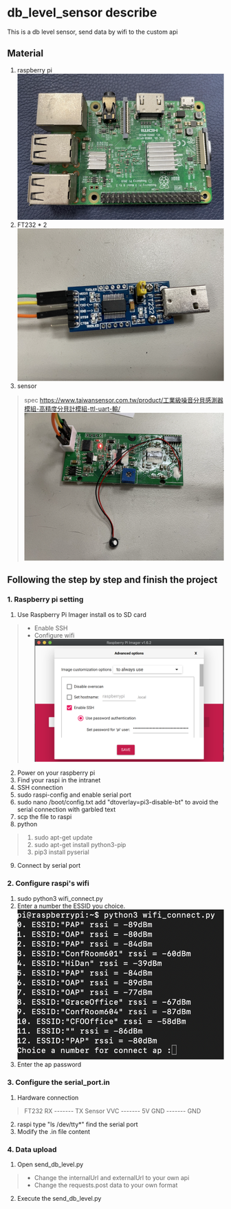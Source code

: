 # db_level_sensor describe
This is a db level sensor, send data by wifi to the custom api

## Material
1. raspberry pi
![raspberry pi](https://github.com/Dan19920406/db_level_sensor/blob/main/picture/raspberry_pi.png)
2. FT232 * 2
![FT232](https://github.com/Dan19920406/db_level_sensor/blob/main/picture/FT232.png)
3. sensor
> spec <https://www.taiwansensor.com.tw/product/工業級噪音分貝感測器模組-高精度分貝計模組-ttl-uart-輸/>
![sensor](https://github.com/Dan19920406/db_level_sensor/blob/main/picture/db_level_sensor.png)

## Following the step by step and finish the project
### 1. Raspberry pi setting
1. Use Raspberry Pi Imager install os to SD card
> - Enable SSH
> - Configure wifi
![imager](https://github.com/Dan19920406/db_level_sensor/blob/main/picture/raspberry_pi_imager.png)
2. Power on your raspberry pi
3. Find your raspi in the intranet
4. SSH connection
5. sudo raspi-config and enable serial port
6. sudo nano /boot/config.txt add "dtoverlay=pi3-disable-bt" to avoid the serial connection with garbled text
7. scp the file to raspi
8. python
> 1. sudo apt-get update
> 2. sudo apt-get install python3-pip
> 3. pip3 install pyserial
9. Connect by serial port

### 2. Configure raspi's wifi
1. sudo python3 wifi_connect.py
2. Enter a number the ESSID you choice.
![choice ap](https://github.com/Dan19920406/db_level_sensor/blob/main/picture/configure_wifi.png)
3. Enter the ap password

### 3. Configure the serial_port.in
1. Hardware connection
> FT232     RX ------- TX    Sensor
>              VVC ------- 5V
>             GND ------- GND
2. raspi type "ls /dev/tty*" find the serial port
3. Modify the .in file content

### 4. Data upload
1. Open send_db_level.py
> - Change the internalUrl and externalUrl to your own api
> - Change the requests.post data to your own format
2. Execute the send_db_level.py




